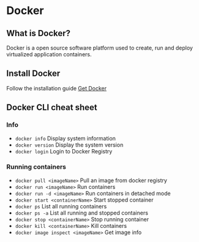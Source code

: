 # Docker
## What is Docker?
Docker is a open source software platform used to create, run and deploy virtualized application containers.

## Install Docker
Follow the installation guide [Get Docker](https://docs.docker.com/get-docker/)

## Docker CLI cheat sheet
### Info
- ```docker info``` Display system information
- ```docker version``` Display the system version
- ```docker login``` Login to Docker Registry

### Running containers
- ```docker pull <imageName>``` Pull an image from docker registry
- ```docker run <imageName>``` Run containers
- ```docker run -d <imageName>``` Run containers in detached mode
- ```docker start <containerName>``` Start stopped container
- ```docker ps``` List all running containers
- ```docker ps -a``` List all running and stopped containers
- ```docker stop <containerName>``` Stop running container
- ```docker kill <containerName>``` Kill containers
- ```docker image inspect <imageName>``` Get image info

    
